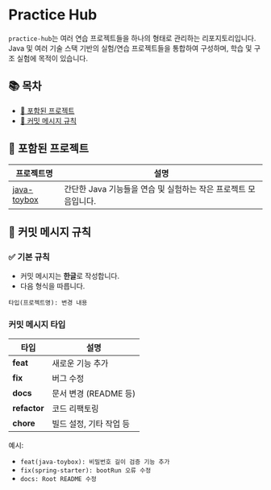 # Practice Hub

`practice-hub`는 여러 연습 프로젝트들을 하나의 형태로 관리하는 리포지토리입니다. 
Java 및 여러 기술 스택 기반의 실험/연습 프로젝트들을 통합하여 구성하며, 학습 및 구조 실험에 목적이 있습니다.

## 📚 목차
- [📁 포함된 프로젝트](#-포함된-프로젝트)
- [📢 커밋 메시지 규칙](#-커밋-메시지-규칙)


## 📁 포함된 프로젝트

| 프로젝트명 | 설명 |
|----|----|
| [java-toybox](./java-toybox/README.md) | 간단한 Java 기능들을 연습 및 실험하는 작은 프로젝트 모음입니다. |


## 📢 커밋 메시지 규칙

### ✅ 기본 규칙
- 커밋 메시지는 **한글**로 작성합니다.
- 다음 형식을 따릅니다.
```text
타입(프로젝트명): 변경 내용 
```

### 커밋 메시지 타입

| 타입 | 설명 |
|----|----|
| **feat** | 새로운 기능 추가 |
| **fix** | 버그 수정 |
| **docs** | 문서 변경 (README 등) |
| **refactor** | 코드 리팩토링 |
| **chore** | 빌드 설정, 기타 작업 등 |


예시:
- `feat(java-toybox): 비밀번호 길이 검증 기능 추가`
- `fix(spring-starter): bootRun 오류 수정`
- `docs: Root README 수정`
